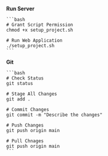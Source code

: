**Run Server**

    ```bash
    # Grant Script Permission
    chmod +x setup_project.sh 

    # Run Web Application
    ./setup_project.sh
    ```

**Git**

    ```bash
    # Check Status
    git status

    # Stage All Changes
    git add .

    # Commit Changes
    git commit -m "Describe the changes"

    # Push Changes
    git push origin main

    # Pull Chnages
    git push origin main
    ```
